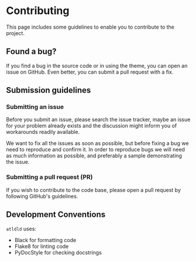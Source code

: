 # Contributing

This page includes some guidelines to enable you to contribute to the project.

## Found a bug?

If you find a bug in the source code or in using the theme, you can
open an issue on GitHub.
Even better, you can submit a pull request with a fix.

## Submission guidelines

### Submitting an issue

Before you submit an issue, please search the issue tracker, maybe an issue
for your problem already exists and the discussion might inform you of workarounds
readily available.

We want to fix all the issues as soon as possible, but before fixing a bug we
need to reproduce and confirm it. In order to reproduce bugs we will need as
much information as possible, and preferably a sample demonstrating the issue.

### Submitting a pull request (PR)

If you wish to contribute to the code base, please open a pull request by
following GitHub's guidelines.

## Development Conventions

`atldld` uses:
   - Black for formatting code
   - Flake8 for linting code
   - PyDocStyle for checking docstrings
